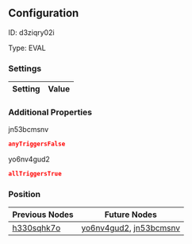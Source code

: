 # <nil>
## Configuration
ID:  d3ziqry02i

Type: EVAL 


### Settings
| Setting | Value  |
| :------------------------ | ---------------------------------------- |
 




### Additional Properties
jn53bcmsnv
 ```json 
anyTriggersFalse
```


yo6nv4gud2
 ```json 
allTriggersTrue
```




### Position
| Previous Nodes | Future Nodes |
| :------------- | ------------ |
| [h330sqhk7o](./h330sqhk7o.md) | [yo6nv4gud2](./yo6nv4gud2.md), [jn53bcmsnv](./jn53bcmsnv.md) |